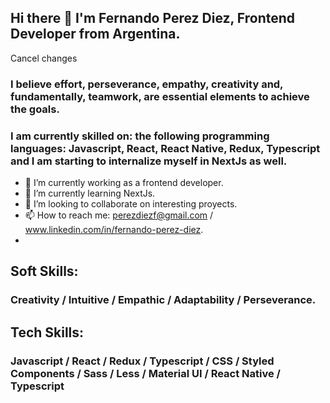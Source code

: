 ## Hi there 👋 I'm Fernando Perez Diez, Frontend Developer from Argentina. 
Cancel changes
### I believe effort, perseverance, empathy, creativity and, fundamentally, teamwork, are essential elements to achieve the goals.
### I am currently skilled on: the following programming languages: Javascript, React, React Native, Redux, Typescript and I am starting to internalize myself in NextJs as well. 


- 🔭 I’m currently working as a frontend developer.
- 🌱 I’m currently learning NextJs.
- 👯 I’m looking to collaborate on interesting proyects.
- 📫 How to reach me: perezdiezf@gmail.com / www.linkedin.com/in/fernando-perez-diez.
- 

## Soft Skills:

### Creativity / Intuitive / Empathic / Adaptability / Perseverance.

## Tech Skills:

### Javascript / React / Redux / Typescript / CSS / Styled Components / Sass / Less / Material UI / React Native / Typescript





